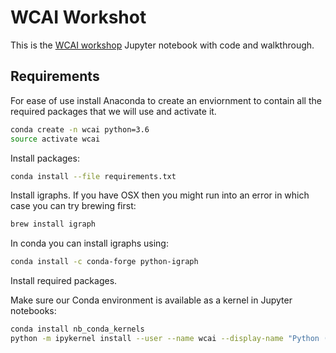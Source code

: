 # WCAI Workshot

This is the [WCAI workshop](https://events.wharton.upenn.edu/wcai-conference/agenda/) Jupyter notebook with code and walkthrough.

## Requirements
For ease of use install Anaconda to create an enviornment to contain all the required packages that we will use and activate it.
```bash
conda create -n wcai python=3.6
source activate wcai
```

Install packages:
```bash
conda install --file requirements.txt
```

Install igraphs. If you have OSX then you might run into an error in which case you can try brewing first:
```bash
brew install igraph
```

In conda you can install igraphs using:
```bash
conda install -c conda-forge python-igraph 
```

Install required packages.

Make sure our Conda environment is available as a kernel in Jupyter notebooks:
```bash
conda install nb_conda_kernels
python -m ipykernel install --user --name wcai --display-name "Python (wcai_36)"
```
